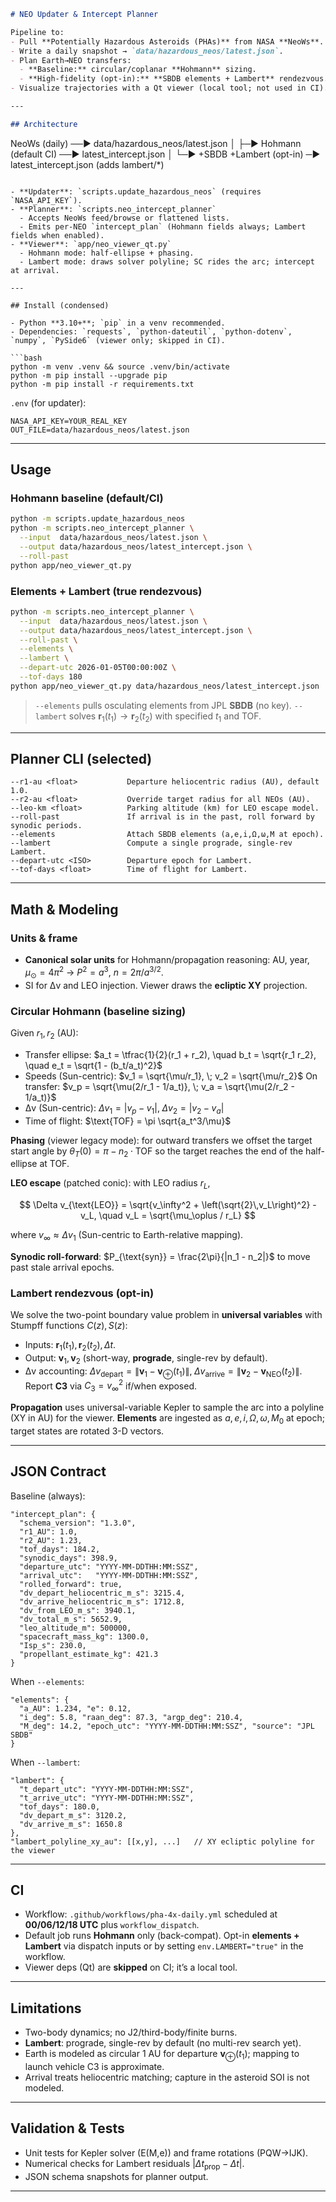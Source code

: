 ```markdown
# NEO Updater & Intercept Planner

Pipeline to:
- Pull **Potentially Hazardous Asteroids (PHAs)** from NASA **NeoWs**.
- Write a daily snapshot → `data/hazardous_neos/latest.json`.
- Plan Earth→NEO transfers:
  - **Baseline:** circular/coplanar **Hohmann** sizing.
  - **High-fidelity (opt-in):** **SBDB elements + Lambert** rendezvous.
- Visualize trajectories with a Qt viewer (local tool; not used in CI).

---

## Architecture

```

NeoWs (daily)  ──▶  data/hazardous\_neos/latest.json
│
├─▶  Hohmann (default CI) ──▶  latest\_intercept.json
│
└─▶  +SBDB +Lambert (opt-in) ─▶ latest\_intercept.json (adds lambert/\*)

````

- **Updater**: `scripts.update_hazardous_neos` (requires `NASA_API_KEY`).
- **Planner**: `scripts.neo_intercept_planner`  
  - Accepts NeoWs feed/browse or flattened lists.  
  - Emits per-NEO `intercept_plan` (Hohmann fields always; Lambert fields when enabled).
- **Viewer**: `app/neo_viewer_qt.py`  
  - Hohmann mode: half-ellipse + phasing.  
  - Lambert mode: draws solver polyline; SC rides the arc; intercept at arrival.

---

## Install (condensed)

- Python **3.10+**; `pip` in a venv recommended.
- Dependencies: `requests`, `python-dateutil`, `python-dotenv`, `numpy`, `PySide6` (viewer only; skipped in CI).

```bash
python -m venv .venv && source .venv/bin/activate
python -m pip install --upgrade pip
python -m pip install -r requirements.txt
````

`.env` (for updater):

```
NASA_API_KEY=YOUR_REAL_KEY
OUT_FILE=data/hazardous_neos/latest.json
```

---

## Usage

### Hohmann baseline (default/CI)

```bash
python -m scripts.update_hazardous_neos
python -m scripts.neo_intercept_planner \
  --input  data/hazardous_neos/latest.json \
  --output data/hazardous_neos/latest_intercept.json \
  --roll-past
python app/neo_viewer_qt.py
```

### Elements + Lambert (true rendezvous)

```bash
python -m scripts.neo_intercept_planner \
  --input  data/hazardous_neos/latest.json \
  --output data/hazardous_neos/latest_intercept.json \
  --roll-past \
  --elements \
  --lambert \
  --depart-utc 2026-01-05T00:00:00Z \
  --tof-days 180
python app/neo_viewer_qt.py data/hazardous_neos/latest_intercept.json
```

> `--elements` pulls osculating elements from JPL **SBDB** (no key).
> `--lambert` solves $\mathbf{r}_1(t_1) \to \mathbf{r}_2(t_2)$ with specified $t_1$ and TOF.

---

## Planner CLI (selected)

```
--r1-au <float>           Departure heliocentric radius (AU), default 1.0.
--r2-au <float>           Override target radius for all NEOs (AU).
--leo-km <float>          Parking altitude (km) for LEO escape model.
--roll-past               If arrival is in the past, roll forward by synodic periods.
--elements                Attach SBDB elements (a,e,i,Ω,ω,M at epoch).
--lambert                 Compute a single prograde, single-rev Lambert.
--depart-utc <ISO>        Departure epoch for Lambert.
--tof-days <float>        Time of flight for Lambert.
```

---

## Math & Modeling

### Units & frame

* **Canonical solar units** for Hohmann/propagation reasoning: AU, year, $\mu_\odot = 4\pi^2$ → $P^2 = a^3$, $n = 2\pi/a^{3/2}$.
* SI for Δv and LEO injection. Viewer draws the **ecliptic XY** projection.

### Circular Hohmann (baseline sizing)

Given $r_1, r_2$ (AU):

* Transfer ellipse:
  $a_t = \tfrac{1}{2}(r_1 + r_2), \quad b_t = \sqrt{r_1 r_2}, \quad e_t = \sqrt{1 - (b_t/a_t)^2}$
* Speeds (Sun-centric):
  $v_1 = \sqrt{\mu/r_1}, \; v_2 = \sqrt{\mu/r_2}$
  On transfer: $v_p = \sqrt{\mu(2/r_1 - 1/a_t)}, \; v_a = \sqrt{\mu(2/r_2 - 1/a_t)}$
* Δv (Sun-centric): $\Delta v_1 = |v_p - v_1|, \; \Delta v_2 = |v_2 - v_a|$
* Time of flight: $\text{TOF} = \pi \sqrt{a_t^3/\mu}$

**Phasing** (viewer legacy mode): for outward transfers we offset the target start angle by
$\theta_T(0) = \pi - n_2 \cdot \text{TOF}$ so the target reaches the end of the half-ellipse at TOF.

**LEO escape** (patched conic): with LEO radius $r_L$,

$$
\Delta v_{\text{LEO}} = \sqrt{v_\infty^2 + \left(\sqrt{2}\,v_L\right)^2} - v_L, \quad v_L = \sqrt{\mu_\oplus / r_L}
$$

where $v_\infty \approx \Delta v_1$ (Sun-centric to Earth-relative mapping).

**Synodic roll-forward**: $P_{\text{syn}} = \frac{2\pi}{|n_1 - n_2|}$ to move past stale arrival epochs.

### Lambert rendezvous (opt-in)

We solve the two-point boundary value problem in **universal variables** with Stumpff functions $C(z), S(z)$:

* Inputs: $\mathbf{r}_1(t_1), \mathbf{r}_2(t_2), \Delta t$.
* Output: $\mathbf{v}_1, \mathbf{v}_2$ (short-way, **prograde**, single-rev by default).
* Δv accounting:
  $\Delta v_{\text{depart}} = \|\mathbf{v}_1 - \mathbf{v}_{\oplus}(t_1)\|, \;
     \Delta v_{\text{arrive}} = \|\mathbf{v}_2 - \mathbf{v}_{\text{NEO}}(t_2)\|$.
  Report **C3** via $C_3 = v_\infty^2$ if/when exposed.

**Propagation** uses universal-variable Kepler to sample the arc into a polyline (XY in AU) for the viewer.
**Elements** are ingested as $a,e,i,\Omega,\omega,M_0$ at epoch; target states are rotated 3-D vectors.

---

## JSON Contract

Baseline (always):

```jsonc
"intercept_plan": {
  "schema_version": "1.3.0",
  "r1_AU": 1.0,
  "r2_AU": 1.23,
  "tof_days": 184.2,
  "synodic_days": 398.9,
  "departure_utc": "YYYY-MM-DDTHH:MM:SSZ",
  "arrival_utc":   "YYYY-MM-DDTHH:MM:SSZ",
  "rolled_forward": true,
  "dv_depart_heliocentric_m_s": 3215.4,
  "dv_arrive_heliocentric_m_s": 1712.8,
  "dv_from_LEO_m_s": 3940.1,
  "dv_total_m_s": 5652.9,
  "leo_altitude_m": 500000,
  "spacecraft_mass_kg": 1300.0,
  "Isp_s": 230.0,
  "propellant_estimate_kg": 421.3
}
```

When `--elements`:

```jsonc
"elements": {
  "a_AU": 1.234, "e": 0.12,
  "i_deg": 5.8, "raan_deg": 87.3, "argp_deg": 210.4,
  "M_deg": 14.2, "epoch_utc": "YYYY-MM-DDTHH:MM:SSZ", "source": "JPL SBDB"
}
```

When `--lambert`:

```jsonc
"lambert": {
  "t_depart_utc": "YYYY-MM-DDTHH:MM:SSZ",
  "t_arrive_utc": "YYYY-MM-DDTHH:MM:SSZ",
  "tof_days": 180.0,
  "dv_depart_m_s": 3120.2,
  "dv_arrive_m_s": 1650.8
},
"lambert_polyline_xy_au": [[x,y], ...]   // XY ecliptic polyline for the viewer
```

---

## CI

* Workflow: `.github/workflows/pha-4x-daily.yml` scheduled at **00/06/12/18 UTC** plus `workflow_dispatch`.
* Default job runs **Hohmann** only (back-compat).
  Opt-in **elements + Lambert** via dispatch inputs or by setting `env.LAMBERT="true"` in the workflow.
* Viewer deps (Qt) are **skipped** on CI; it’s a local tool.

---

## Limitations

* Two-body dynamics; no J2/third-body/finite burns.
* **Lambert**: prograde, single-rev by default (no multi-rev search yet).
* Earth is modeled as circular 1 AU for departure $\mathbf{v}_\oplus(t_1)$; mapping to launch vehicle C3 is approximate.
* Arrival treats heliocentric matching; capture in the asteroid SOI is not modeled.

---

## Validation & Tests

* Unit tests for Kepler solver (E(M,e)) and frame rotations (PQW→IJK).
* Numerical checks for Lambert residuals $|\Delta t_{\text{prop}} - \Delta t|$.
* JSON schema snapshots for planner output.

---
